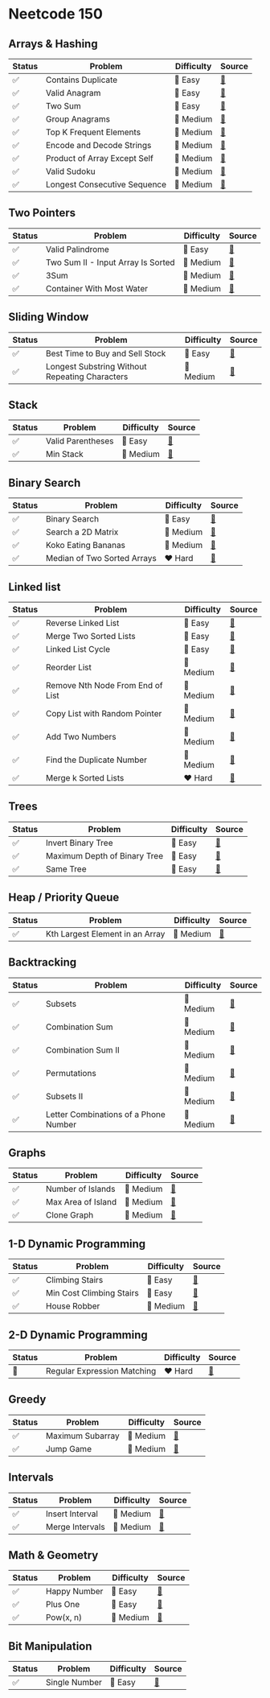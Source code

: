 # Neetcode 150

## Arrays & Hashing

| Status | Problem | Difficulty | Source |
| ------ | ------- | ---------- | ------ |
| :white_check_mark: | Contains Duplicate | :green_heart: Easy |  [:link:](https://github.com/fancycoconut/leetcode/tree/master/problems/contains-duplicate) |
| :white_check_mark: | Valid Anagram | :green_heart: Easy |  [:link:](https://github.com/fancycoconut/leetcode/tree/master/problems/valid-anagram) |
| :white_check_mark: | Two Sum | :green_heart: Easy |  [:link:](https://github.com/fancycoconut/leetcode/tree/master/problems/two-sum) |
| :white_check_mark: | Group Anagrams | :yellow_heart: Medium |  [:link:](https://github.com/fancycoconut/leetcode/tree/master/problems/group-anagrams) |
| :white_check_mark: | Top K Frequent Elements | :yellow_heart: Medium | [:link:](https://github.com/fancycoconut/leetcode/tree/master/problems/top-k-frequent-elements) |
| :white_check_mark: | Encode and Decode Strings | :yellow_heart: Medium | [:link:](https://github.com/fancycoconut/leetcode/tree/master/problems/encode-and-decode-strings) |
| :white_check_mark: | Product of Array Except Self | :yellow_heart: Medium | [:link:](https://github.com/fancycoconut/leetcode/tree/master/problems/product-of-array-except-self) |
| :white_check_mark: | Valid Sudoku | :yellow_heart: Medium | [:link:](https://github.com/fancycoconut/leetcode/tree/master/problems/valid-sudoku) |
| :white_check_mark: | Longest Consecutive Sequence | :yellow_heart: Medium | [:link:](https://github.com/fancycoconut/leetcode/tree/master/problems/longest-consecutive-sequence) |

## Two Pointers

| Status | Problem | Difficulty | Source |
| ------ | ------- | ---------- | ------ |
| :white_check_mark: | Valid Palindrome | :green_heart: Easy | [:link:](https://github.com/fancycoconut/leetcode/tree/master/problems/valid-palindrome) |
| :white_check_mark: | Two Sum II - Input Array Is Sorted | :yellow_heart: Medium | [:link:](https://github.com/fancycoconut/leetcode/tree/master/problems/two-sum-ii-input-array-is-sorted) |
| :white_check_mark: | 3Sum | :yellow_heart: Medium | [:link:](https://github.com/fancycoconut/leetcode/tree/master/problems/3sum) |
| :white_check_mark: | Container With Most Water | :yellow_heart: Medium | [:link:](https://github.com/fancycoconut/leetcode/tree/master/problems/container-with-most-water) |

## Sliding Window

| Status | Problem | Difficulty | Source |
| ------ | ------- | ---------- | ------ |
| :white_check_mark: | Best Time to Buy and Sell Stock | :green_heart: Easy | [:link:](https://github.com/fancycoconut/leetcode/tree/master/problems/best-time-to-buy-and-sell-stock) |
| :white_check_mark: | Longest Substring Without Repeating Characters | :yellow_heart: Medium |  [:link:](https://github.com/fancycoconut/leetcode/tree/master/problems/longest-substring-without-repeating-characters) |

## Stack

| Status | Problem | Difficulty | Source |
| ------ | ------- | ---------- | ------ |
| :white_check_mark: | Valid Parentheses | :green_heart: Easy | [:link:](https://github.com/fancycoconut/leetcode/tree/master/problems/valid-parentheses) |
| :white_check_mark: | Min Stack | :yellow_heart: Medium | [:link:](https://github.com/fancycoconut/leetcode/tree/master/problems/min-stack) |

## Binary Search

| Status | Problem | Difficulty | Source |
| ------ | ------- | ---------- | ------ |
| :white_check_mark: | Binary Search | :green_heart: Easy | [:link:](https://github.com/fancycoconut/leetcode/tree/master/problems/binary-search) |
| :white_check_mark: | Search a 2D Matrix | :yellow_heart: Medium | [:link:](https://github.com/fancycoconut/leetcode/tree/master/problems/search-a-2d-matrix) |
| :white_check_mark: | Koko Eating Bananas | :yellow_heart: Medium | [:link:](https://github.com/fancycoconut/leetcode/tree/master/problems/koko-eating-bananas) |
| :white_check_mark: | Median of Two Sorted Arrays | :heart: Hard | [:link:](https://github.com/fancycoconut/leetcode/tree/master/problems/median-of-two-sorted-arrays) |

## Linked list

| Status | Problem | Difficulty | Source |
| ------ | ------- | ---------- | ------ |
| :white_check_mark: | Reverse Linked List | :green_heart: Easy | [:link:](https://github.com/fancycoconut/leetcode/tree/master/problems/reverse-linked-list) |
| :white_check_mark: | Merge Two Sorted Lists | :green_heart: Easy | [:link:](https://github.com/fancycoconut/leetcode/tree/master/problems/merge-two-sorted-lists) |
| :white_check_mark: | Linked List Cycle | :green_heart: Easy | [:link:](https://github.com/fancycoconut/leetcode/tree/master/problems/linked-list-cycle) |
| :white_check_mark: | Reorder List | :yellow_heart: Medium | [:link:](https://github.com/fancycoconut/leetcode/tree/master/problems/reorder-list) |
| :white_check_mark: | Remove Nth Node From End of List | :yellow_heart: Medium | [:link:](https://github.com/fancycoconut/leetcode/tree/master/problems/remove-nth-node-from-end-of-list) |
| :white_check_mark: | Copy List with Random Pointer | :yellow_heart: Medium | [:link:](https://github.com/fancycoconut/leetcode/tree/master/problems/copy-list-with-random-pointer) |
| :white_check_mark: | Add Two Numbers | :yellow_heart: Medium | [:link:](https://github.com/fancycoconut/leetcode/tree/master/problems/add-two-numbers) |
| :white_check_mark: | Find the Duplicate Number | :yellow_heart: Medium | [:link:](https://github.com/fancycoconut/leetcode/tree/master/problems/find-the-duplicate-number) |
| :white_check_mark: | Merge k Sorted Lists | :heart: Hard | [:link:](https://github.com/fancycoconut/leetcode/tree/master/problems/merge-k-sorted-lists) |

## Trees

| Status | Problem | Difficulty | Source |
| ------ | ------- | ---------- | ------ |
| :white_check_mark: | Invert Binary Tree | :green_heart: Easy | [:link:](https://github.com/fancycoconut/leetcode/tree/master/problems/invert-binary-tree) |
| :white_check_mark: | Maximum Depth of Binary Tree | :green_heart: Easy | [:link:](https://github.com/fancycoconut/leetcode/tree/master/problems/maximum-depth-of-binary-tree) |
| :white_check_mark: | Same Tree | :green_heart: Easy | [:link:](https://github.com/fancycoconut/leetcode/tree/master/problems/same-tree) |

## Heap / Priority Queue

| Status | Problem | Difficulty | Source |
| ------ | ------- | ---------- | ------ |
| :white_check_mark: | Kth Largest Element in an Array | :yellow_heart: Medium | [:link:](https://github.com/fancycoconut/leetcode/tree/master/problems/kth-largest-element-in-an-array) |

## Backtracking

| Status | Problem | Difficulty | Source |
| ------ | ------- | ---------- | ------ |
| :white_check_mark: | Subsets | :yellow_heart: Medium | [:link:](https://github.com/fancycoconut/leetcode/tree/master/problems/subsets) |
| :white_check_mark: | Combination Sum | :yellow_heart: Medium | [:link:](https://github.com/fancycoconut/leetcode/tree/master/problems/combination-sum) |
| :white_check_mark: | Combination Sum II | :yellow_heart: Medium | [:link:](https://github.com/fancycoconut/leetcode/tree/master/problems/combination-sum-ii) |
| :white_check_mark: | Permutations | :yellow_heart: Medium | [:link:](https://github.com/fancycoconut/leetcode/tree/master/problems/permutations) |
| :white_check_mark: | Subsets II | :yellow_heart: Medium | [:link:](https://github.com/fancycoconut/leetcode/tree/master/problems/subsets-ii) |
| :white_check_mark: | Letter Combinations of a Phone Number | :yellow_heart: Medium | [:link:](https://github.com/fancycoconut/leetcode/tree/master/problems/letter-combinations-of-a-phone-number) |

## Graphs

| Status | Problem | Difficulty | Source |
| ------ | ------- | ---------- | ------ |
| :white_check_mark: | Number of Islands | :yellow_heart: Medium | [:link:](https://github.com/fancycoconut/leetcode/tree/master/problems/number-of-islands) |
| :white_check_mark: | Max Area of Island | :yellow_heart: Medium | [:link:](https://github.com/fancycoconut/leetcode/tree/master/problems/max-area-of-island) |
| :white_check_mark: | Clone Graph | :yellow_heart: Medium | [:link:](https://github.com/fancycoconut/leetcode/tree/master/problems/clone-graph) |

## 1-D Dynamic Programming

| Status | Problem | Difficulty | Source |
| ------ | ------- | ---------- | ------ |
| :white_check_mark: | Climbing Stairs | :green_heart: Easy | [:link:](https://github.com/fancycoconut/leetcode/tree/master/problems/climbing-stairs) |
| :white_check_mark: | Min Cost Climbing Stairs | :green_heart: Easy | [:link:](https://github.com/fancycoconut/leetcode/tree/master/problems/min-cost-climbing-stairs) |
| :white_check_mark: | House Robber | :yellow_heart: Medium | [:link:](https://github.com/fancycoconut/leetcode/tree/master/problems/house-robber) |

## 2-D Dynamic Programming

| Status | Problem | Difficulty | Source |
| ------ | ------- | ---------- | ------ |
| :construction: | Regular Expression Matching | :heart: Hard | [:link:](https://github.com/fancycoconut/leetcode/tree/master/problems/regular-expression-matching) |

## Greedy

| Status | Problem | Difficulty | Source |
| ------ | ------- | ---------- | ------ |
| :white_check_mark: | Maximum Subarray | :yellow_heart: Medium | [:link:](https://github.com/fancycoconut/leetcode/tree/master/problems/maximum-subarray) |
| :white_check_mark: | Jump Game | :yellow_heart: Medium | [:link:](https://github.com/fancycoconut/leetcode/tree/master/problems/jump-game) |

## Intervals

| Status | Problem | Difficulty | Source |
| ------ | ------- | ---------- | ------ |
| :white_check_mark: | Insert Interval | :yellow_heart: Medium | [:link:](https://github.com/fancycoconut/leetcode/tree/master/problems/insert-intervals) |
| :white_check_mark: | Merge Intervals | :yellow_heart: Medium | [:link:](https://github.com/fancycoconut/leetcode/tree/master/problems/merge-intervals) |

## Math & Geometry

| Status | Problem | Difficulty | Source |
| ------ | ------- | ---------- | ------ |
| :white_check_mark: | Happy Number | :green_heart: Easy | [:link:](https://github.com/fancycoconut/leetcode/tree/master/problems/happy-number) |
| :white_check_mark: | Plus One | :green_heart: Easy | [:link:](https://github.com/fancycoconut/leetcode/tree/master/problems/plus-one) |
| :white_check_mark: | Pow(x, n) | :yellow_heart: Medium | [:link:](https://github.com/fancycoconut/leetcode/tree/master/problems/powx-n) |

## Bit Manipulation

| Status | Problem | Difficulty | Source |
| ------ | ------- | ---------- | ------ |
| :white_check_mark: | Single Number | :green_heart: Easy | [:link:](https://github.com/fancycoconut/leetcode/tree/master/problems/single-number) |
